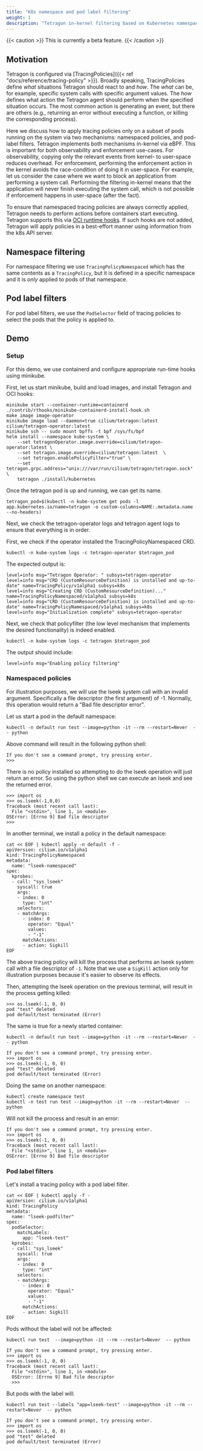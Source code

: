 ```yaml
---
title: "K8s namespace and pod label filtering"
weight: 1
description: "Tetragon in-kernel filtering based on Kubernetes namespaces and pod label filters"
---
```


{{< caution >}}
This is currently a beta feature.
{{< /caution >}}

## Motivation

Tetragon is configured via [TracingPolicies]({{< ref "docs/reference/tracing-policy" >}}). Broadly
speaking, TracingPolicies define _what_ situations Tetragon should react to and _how_. The _what_
can be, for example, specific system calls with specific argument values. The _how_ defines what
action the Tetragon agent should perform when the specified situation occurs. The most common action
is generating an event, but there are others (e.g., returning an error without executing a function,
or killing the corresponding process).

Here we discuss how to  apply tracing policies only on a subset of pods running on the system via
two mechanisms: namespaced policies, and pod-label filters. Tetragon implements both mechanisms
in-kernel via eBPF. This is important for both observability and enforcement use-cases. For
observability, copying only the relevant events from kernel- to user-space reduces overhead. For
enforcement, performing the enforcement action in the kernel avoids the race-condition of doing it
in user-space. For example, let us consider the case where we want to block an application from
performing a system call. Performing the filtering in-kernel means that the application will never
finish executing the system call, which is not possible if enforcement happens in user-space
(after the fact).

To ensure that namespaced tracing policies are always correctly applied, Tetragon needs to perform
actions before containers start executing. Tetragon supports this via [OCI runtime
hooks](https://github.com/opencontainers/runtime-spec/blob/main/config.md#posix-platform-hooks). If
such hooks are not added, Tetragon will apply policies in a best-effort manner using information
from the k8s API server.

## Namespace filtering

For namespace filtering we use `TracingPolicyNamespaced` which has the same contents as a
`TracingPolicy`, but it is defined in a specific namespace and it is _only_ applied to pods of that
namespace.

## Pod label filters

For pod label filters, we use the `PodSelector` field of tracing policies to select the pods that
the policy is applied to.

## Demo

### Setup

For this demo, we use containerd and configure appropriate run-time hooks using minikube.

First, let us start minikube, build and load images, and install Tetragon and OCI hooks:

```shell
minikube start --container-runtime=containerd
./contrib/rthooks/minikube-containerd-install-hook.sh
make image image-operator
minikube image load --daemon=true cilium/tetragon:latest cilium/tetragon-operator:latest
minikube ssh -- sudo mount bpffs -t bpf /sys/fs/bpf
helm install --namespace kube-system \
	--set tetragonOperator.image.override=cilium/tetragon-operator:latest \
	--set tetragon.image.override=cilium/tetragon:latest  \
	--set tetragon.enablePolicyFilter="true" \
	--set tetragon.grpc.address="unix:///var/run/cilium/tetragon/tetragon.sock" \
	tetragon ./install/kubernetes
```

Once the tetragon pod is up and running, we can get its name.
```shell
tetragon_pod=$(kubectl -n kube-system get pods -l app.kubernetes.io/name=tetragon -o custom-columns=NAME:.metadata.name --no-headers)
```

Next, we check the tetragon-operator logs and tetragon agent logs to ensure
that everything is in order.

First, we check if the operator installed the TracingPolicyNamespaced CRD.


```shell
kubectl -n kube-system logs -c tetragon-operator $tetragon_pod
```

The expected output is:
```
level=info msg="Tetragon Operator: " subsys=tetragon-operator
level=info msg="CRD (CustomResourceDefinition) is installed and up-to-date" name=TracingPolicy/v1alpha1 subsys=k8s
level=info msg="Creating CRD (CustomResourceDefinition)..." name=TracingPolicyNamespaced/v1alpha1 subsys=k8s
level=info msg="CRD (CustomResourceDefinition) is installed and up-to-date" name=TracingPolicyNamespaced/v1alpha1 subsys=k8s
level=info msg="Initialization complete" subsys=tetragon-operator
```

Next, we check that policyfilter (the low level mechanism that implements the desired functionality) is indeed enabled.

```shell
kubectl -n kube-system logs -c tetragon $tetragon_pod
```

The output should include:
```
level=info msg="Enabling policy filtering"
```

### Namespaced policies

For illustration purposes, we will use the lseek system call with an invalid
argument. Specifically a file descriptor (the first argument) of -1. Normally,
this operation would return a "Bad file descriptor error".

Let us start a pod in the default namespace:

```shell
kubectl -n default run test --image=python -it --rm --restart=Never  -- python
```

Above command will result in the following python shell:
```
If you don't see a command prompt, try pressing enter.
>>>
```

There is no policy installed so attempting to do the lseek operation will just
return an error. So using the python shell we can execute an lseek and see the
returned error.
```
>>> import os
>>> os.lseek(-1,0,0)
Traceback (most recent call last):
  File "<stdin>", line 1, in <module>
OSError: [Errno 9] Bad file descriptor
>>>
```

In another terminal, we install a policy in the default namespace:
```shell
cat << EOF | kubectl apply -n default -f -
apiVersion: cilium.io/v1alpha1
kind: TracingPolicyNamespaced
metadata:
  name: "lseek-namespaced"
spec:
  kprobes:
  - call: "sys_lseek"
    syscall: true
    args:
    - index: 0
      type: "int"
    selectors:
    - matchArgs:
      - index: 0
        operator: "Equal"
        values:
        - "-1"
      matchActions:
      - action: Sigkill
EOF
```

The above tracing policy will kill the process that performs an lseek system call with a file
descriptor of `-1`. Note that we use a `SigKill` action only for illustration purposes because it's
easier to observe its effects.

Then, attempting the lseek operation on the previous terminal, will result in the process getting
killed:
```
>>> os.lseek(-1, 0, 0)
pod "test" deleted
pod default/test terminated (Error)
```

The same is true for a newly started container:

```shell
kubectl -n default run test --image=python -it --rm --restart=Never  -- python
```

```
If you don't see a command prompt, try pressing enter.
>>> import os
>>> os.lseek(-1, 0, 0)
pod "test" deleted
pod default/test terminated (Error)
```

Doing the same on another namespace:
```shell
kubectl create namespace test
kubectl -n test run test --image=python -it --rm --restart=Never  -- python
```

Will not kill the process and result in an error:

```
If you don't see a command prompt, try pressing enter.
>>> import os
>>> os.lseek(-1, 0, 0)
Traceback (most recent call last):
  File "<stdin>", line 1, in <module>
OSError: [Errno 9] Bad file descriptor
```

### Pod label filters

Let's install a tracing policy with a pod label filter.

```shell
cat << EOF | kubectl apply -f -
apiVersion: cilium.io/v1alpha1
kind: TracingPolicy
metadata:
  name: "lseek-podfilter"
spec:
  podSelector:
    matchLabels:
      app: "lseek-test"
  kprobes:
  - call: "sys_lseek"
    syscall: true
    args:
    - index: 0
      type: "int"
    selectors:
    - matchArgs:
      - index: 0
        operator: "Equal"
        values:
        - "-1"
      matchActions:
      - action: Sigkill
EOF
```

Pods without the label will not be affected:

```shell
kubectl run test  --image=python -it --rm --restart=Never  -- python
```

```
If you don't see a command prompt, try pressing enter.
>>> import os
>>> os.lseek(-1, 0, 0)
Traceback (most recent call last):
  File "<stdin>", line 1, in <module>
  OSError: [Errno 9] Bad file descriptor
  >>>
```

But pods with the label will:
```shell
kubectl run test --labels "app=lseek-test" --image=python -it --rm --restart=Never  -- python
```

```
If you don't see a command prompt, try pressing enter.
>>> import os
>>> os.lseek(-1, 0, 0)
pod "test" deleted
pod default/test terminated (Error)
```

